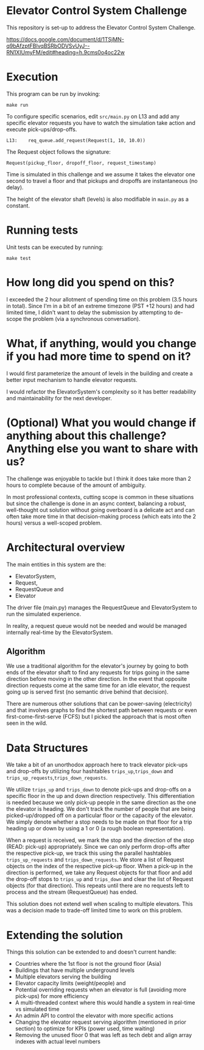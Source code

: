 # Elevator Control System Challenge
This repository is set-up to address the Elevator Control System Challenge.

https://docs.google.com/document/d/1TSjMN-q9bAfzptFBlvqBSRbODVSvUyJ--RN1XIUmyFM/edit#heading=h.9cms0o4oc22w

# Execution
This program can be run by invoking:

`make run`

To configure specific scenarios, edit `src/main.py` on L13 and add any specific elevator requests you have
to watch the simulation take action and execute pick-ups/drop-offs.

`L13:    req_queue.add_request(Request(1, 10, 10.0))`

The Request object follows the signature:

`Request(pickup_floor, dropoff_floor, request_timestamp)`

Time is simulated in this challenge and we assume it takes the elevator one second to travel a floor and that
pickups and dropoffs are instantaneous (no delay).

The height of the elevator shaft (levels) is also modifiable in `main.py` as a constant.

# Running tests
Unit tests can be executed by running:

`make test`


# How long did you spend on this?
I exceeded the 2 hour allotment of spending time on this problem (3.5 hours in total). Since I'm in a bit of
an extreme timezone (PST +12 hours) and had limited time, I didn't want to delay the submission by attempting
to de-scope the problem (via a synchronous conversation).


# What, if anything, would you change if you had more time to spend on it?
I would first parameterize the amount of levels in the building and create a better input mechanism to handle
elevator requests.

I would refactor the ElevatorSystem's complexity so it has better readability and maintainability for the next
developer.


# (Optional) What you would change if anything about this challenge? Anything else you want to share with us?
The challenge was enjoyable to tackle but I think it does take more than 2 hours to complete because of the
amount of ambiguity.

In most professional contexts, cutting scope is common in these situations but since the
challenge is done in an async context, balancing a robust, well-thought out solution without going overboard
is a delicate act and can often take more time in that decision-making process (which eats into the 2 hours)
versus a well-scoped problem.


# Architectural overview
The main entities in this system are the:
- ElevatorSystem,
- Request,
- RequestQueue and
- Elevator

The driver file (main.py) manages the RequestQueue and ElevatorSystem to run the simulated experience.

In reality, a request queue would not be needed and would be managed internally real-time by the ElevatorSystem.

## Algorithm

We use a traditional algorithm for the elevator's journey by going to both ends of the elevator shaft to find
any requests for trips going in the same direction before moving in the other direction. In the event that opposite
direction requests come at the same time for an idle elevator, the request going up is served first (no semantic
drive behind that decision).

There are numerous other solutions that can be power-saving (electricity) and that involves graphs to find
the shortest path between requests or even first-come-first-serve (FCFS) but I picked the approach that is
most often seen in the wild.

# Data Structures

We take a bit of an unorthodox approach here to track elevator pick-ups and drop-offs by utilizing four hashtables
`trips_up`,`trips_down` and `trips_up_requests`,`trips_down_requests`.

We utilize `trips_up` and `trips_down` to denote pick-ups and drop-offs on a specific floor in the up and down direction
respectively. This differentiation is needed because we only pick-up people in the same direction as the one the elevator
is heading. We don't track the number of people that are being picked-up/dropped off on a particular floor or the capacity
of the elevator. We simply denote whether a stop needs to be made on that floor for a trip heading up or down by using
a 1 or 0 (a rough boolean representation).

When a request is received, we mark the stop and the direction of the stop (READ: pick-up) appropriately. Since we can only
perform drop-offs after the respective pick-up, we track this using the parallel hashtables `trips_up_requests` and
`trips_down_requests`. We store a list of Request objects on the index of the respective pick-up floor. When a pick-up in
the direction is performed, we take any Request objects for that floor and add the drop-off stops to `trips_up` and
`trips_down` and clear the list of Request objects (for that direction). This repeats until there are no requests left to
process and the stream (RequestQueue) has ended.

This solution does not extend well when scaling to multiple elevators. This was a decision made to trade-off limited time
to work on this problem.

# Extending the solution
Things this solution can be extended to and doesn't current handle:
 - Countries where the 1st floor is not the ground floor (Asia)
 - Buildings that have multiple underground levels
 - Multiple elevators serving the building
 - Elevator capacity limits (weight/people) and
 - Potential overriding requests when an elevator is full (avoiding more pick-ups) for more efficiency
 - A multi-threaded context where this would handle a system in real-time vs simulated time
 - An admin API to control the elevator with more specific actions
 - Changing the elevator request serving algorithm (mentioned in prior section) to optimize for KPIs (power used, time waiting)
 - Removing the unused floor 0 that was left as tech debt and align array indexes with actual level numbers